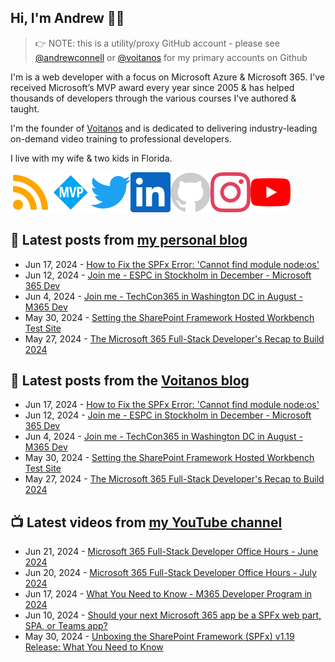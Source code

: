 ## Hi, I'm Andrew 👋🏼

> 👉 NOTE: this is a utility/proxy GitHub account - please see [@andrewconnell](/andrewconnell) or [@voitanos](/voitanos) for my primary accounts on Github

I'm is a web developer with a focus on Microsoft Azure & Microsoft 365. I've received Microsoft’s MVP award every year since 2005 & has helped thousands of developers through the various courses I've authored & taught.

I'm the founder of [Voitanos](https://www.voitanos.io) and is dedicated to delivering industry-leading on-demand video training to professional developers.

I live with my wife & two kids in Florida.

[![](./images/rss.svg)](https://www.andrewconnell.com)[![](./images/mvp.svg)](https://mvp.microsoft.com/en-us/PublicProfile/21083?fullName=Andrew%20Connell)[![](./images/twitter.svg)](https://www.twitter.com/andrewconnell)[![](./images/linkedin.svg)](https://www.linkedin.com/in/andrewconnell)[![](./images/github.svg)](https://www.github.com/andrewconnell)[![](./images/instagram.svg)](https://www.instagram.com/andrewconnell1)[![](./images/youtube.svg)](https://www.youtube.com/voitanosio)

## 📘 Latest posts from [my personal blog](https://www.andrewconnell.com)
<!-- MYBLOG-POST-LIST:START -->
- Jun 17, 2024 - [How to Fix the SPFx Error: &#39;Cannot find module node:os&#39;](https://www.voitanos.io/blog/fix-spfx-eror-cannot-find-module/?utm_medium=rss&utm_source=andrewconnell.com)
- Jun 12, 2024 - [Join me - ESPC in Stockholm in December - Microsoft 365 Dev](https://www.voitanos.io/blog/joinme-espc-stockholm-2024/?utm_medium=rss&utm_source=andrewconnell.com)
- Jun 4, 2024 - [Join me - TechCon365 in Washington DC in August - M365 Dev](https://www.voitanos.io/blog/joinme-techcon365-washingtondc-2024/?utm_medium=rss&utm_source=andrewconnell.com)
- May 30, 2024 - [Setting the SharePoint Framework Hosted Workbench Test Site](https://www.voitanos.io/blog/set-spfx-hosted-workbench-test-site/?utm_medium=rss&utm_source=andrewconnell.com)
- May 27, 2024 - [The Microsoft 365 Full-Stack Developer&#39;s Recap to Build 2024](https://www.voitanos.io/blog/m365-fullstack-developer-recap-microsoft-build-2024/?utm_medium=rss&utm_source=andrewconnell.com)<!-- MYBLOG-POST-LIST:END -->

## 📙 Latest posts from the [Voitanos blog](https://www.voitanos.io/blog)
<!-- VOITANOSBLOG-POST-LIST:START -->
- Jun 17, 2024 - [How to Fix the SPFx Error: &#39;Cannot find module node:os&#39;](https://www.voitanos.io/blog/fix-spfx-eror-cannot-find-module/?utm_medium=rss&utm_source=voitanos.io)
- Jun 12, 2024 - [Join me - ESPC in Stockholm in December - Microsoft 365 Dev](https://www.voitanos.io/blog/joinme-espc-stockholm-2024/?utm_medium=rss&utm_source=voitanos.io)
- Jun 4, 2024 - [Join me - TechCon365 in Washington DC in August - M365 Dev](https://www.voitanos.io/blog/joinme-techcon365-washingtondc-2024/?utm_medium=rss&utm_source=voitanos.io)
- May 30, 2024 - [Setting the SharePoint Framework Hosted Workbench Test Site](https://www.voitanos.io/blog/set-spfx-hosted-workbench-test-site/?utm_medium=rss&utm_source=voitanos.io)
- May 27, 2024 - [The Microsoft 365 Full-Stack Developer&#39;s Recap to Build 2024](https://www.voitanos.io/blog/m365-fullstack-developer-recap-microsoft-build-2024/?utm_medium=rss&utm_source=voitanos.io)<!-- VOITANOSBLOG-POST-LIST:END -->

## 📺 Latest videos from [my YouTube channel](https://www.youtube.com/voitanosio)
<!-- VOITANOSYOUTUBE-POST-LIST:START -->
- Jun 21, 2024 - [Microsoft 365 Full-Stack Developer Office Hours - June 2024](https://www.youtube.com/watch?v=rAVxxPlvBw0)
- Jun 20, 2024 - [Microsoft 365 Full-Stack Developer Office Hours - July 2024](https://www.youtube.com/watch?v=ITsrpeAua2g)
- Jun 17, 2024 - [What You Need to Know - M365 Developer Program in 2024](https://www.youtube.com/watch?v=Iq1cnXZW08I)
- Jun 10, 2024 - [Should your next Microsoft 365 app be a SPFx web part, SPA, or Teams app?](https://www.youtube.com/watch?v=CdlFs7CITyE)
- May 30, 2024 - [Unboxing the SharePoint Framework &lpar;SPFx&rpar; v1.19 Release: What You Need to Know](https://www.youtube.com/watch?v=-b9sOU2RPGI)<!-- VOITANOSYOUTUBE-POST-LIST:END -->

